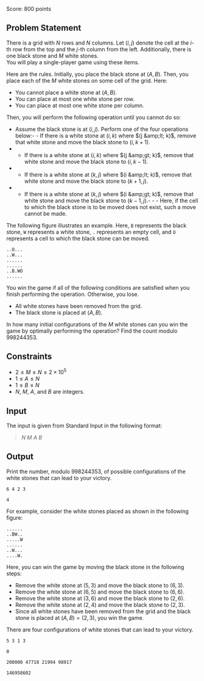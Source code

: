 Score: $800$ points

## Problem Statement

There is a grid with $N$ rows and $N$ columns. Let $(i, j)$ denote the cell at the $i$-th row from the top and the $j$-th column from the left. Additionally, there is one black stone and $M$ white stones.<br>
You will play a single-player game using these items.

Here are the rules. Initially, you place the black stone at $(A, B)$. Then, you place each of the $M$ white stones on some cell of the grid. Here:

- You cannot place a white stone at $(A, B)$.
- You can place at most one white stone per row.
- You can place at most one white stone per column.

Then, you will perform the following operation until you cannot do so:

- Assume the black stone is at $(i, j)$. Perform one of the four operations below:-   - If there is a white stone at $(i, k)$ where $(j &amp;lt; k)$, remove that white stone and move the black stone to $(i, k + 1)$.
-   - If there is a white stone at $(i, k)$ where $(j &amp;gt; k)$, remove that white stone and move the black stone to $(i, k - 1)$.
-   - If there is a white stone at $(k, j)$ where $(i &amp;lt; k)$, remove that white stone and move the black stone to $(k + 1, j)$.
-   - If there is a white stone at $(k, j)$ where $(i &amp;gt; k)$, remove that white stone and move the black stone to $(k - 1, j)$.-   -   - Here, if the cell to which the black stone is to be moved does not exist, such a move cannot be made.

The following figure illustrates an example. Here, `B` represents the black stone, `W` represents a white stone, `.` represents an empty cell, and `O` represents a cell to which the black stone can be moved.

```plain
..O...
..W...
......
......
..B.WO
......
```

You win the game if all of the following conditions are satisfied when you finish performing the operation. Otherwise, you lose.

- All white stones have been removed from the grid.
- The black stone is placed at $(A, B)$.

In how many initial configurations of the $M$ white stones can you win the game by optimally performing the operation? Find the count modulo $998244353$.

## Constraints

- $2 \leq M \leq N \leq 2 \times 10^5$
- $1 \leq A \leq N$
- $1 \leq B \leq N$
- $N$, $M$, $A$, and $B$ are integers.

## Input

The input is given from Standard Input in the following format:

> $N$ $M$ $A$ $B$

## Output

Print the number, modulo $998244353$, of possible configurations of the white stones that can lead to your victory.

```input1
6 4 2 3
```

```output1
4
```

For example, consider the white stones placed as shown in the following figure:

```output1
......
..BW..
.....W
......
..W...
....W.
```

Here, you can win the game by moving the black stone in the following steps:

- Remove the white stone at $(5, 3)$ and move the black stone to $(6, 3)$.
- Remove the white stone at $(6, 5)$ and move the black stone to $(6, 6)$.
- Remove the white stone at $(3, 6)$ and move the black stone to $(2, 6)$.
- Remove the white stone at $(2, 4)$ and move the black stone to $(2, 3)$.
- Since all white stones have been removed from the grid and the black stone is placed at $(A, B) = (2, 3)$, you win the game.

There are four configurations of white stones that can lead to your victory.

```input2
5 3 1 3
```

```output2
0
```

```input3
200000 47718 21994 98917
```

```output3
146958602
```